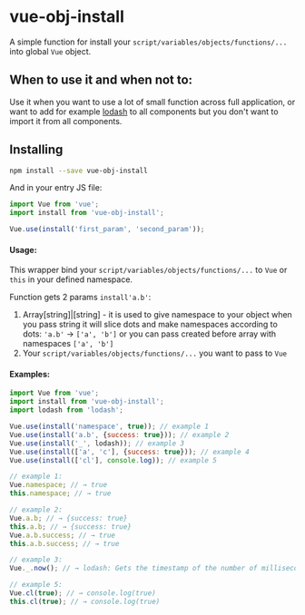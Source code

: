 # vue-obj-install
A simple function for install your `script/variables/objects/functions/...` into global `Vue` object.

## When to use it and when not to:
Use it when you want to use a lot of small function across full application, or want to add for example [lodash](https://lodash.com/) to all components but you don't want to import it from all components.

## Installing
```bash
npm install --save vue-obj-install
```

And in your entry JS file:
```javascript
import Vue from 'vue';
import install from 'vue-obj-install';

Vue.use(install('first_param', 'second_param'));
```

#### Usage:
This wrapper bind your `script/variables/objects/functions/...` to `Vue` or `this` in your defined namespace.

Function gets 2 params `install'a.b'`:
1. Array[string]|[string] - it is used to give namespace to your object when you pass string it will slice dots and make namespaces according to dots: `'a.b'` → `['a', 'b']` or you can pass created before array with namespaces `['a', 'b']`
2. Your `script/variables/objects/functions/...` you want to pass to `Vue`

#### Examples:
```javascript
import Vue from 'vue';
import install from 'vue-obj-install';
import lodash from 'lodash';

Vue.use(install('namespace', true)); // example 1
Vue.use(install('a.b', {success: true})); // example 2
Vue.use(install('_', lodash)); // example 3
Vue.use(install(['a', 'c'], {success: true})); // example 4
Vue.use(install(['cl'], console.log)); // example 5
```

```javascript
// example 1:
Vue.namespace; // → true
this.namespace; // → true

// example 2:
Vue.a.b; // → {success: true}
this.a.b; // → {success: true}
Vue.a.b.success; // → true
this.a.b.success; // → true

// example 3:
Vue._.now(); // → lodash: Gets the timestamp of the number of milliseconds that have elapsed since the Unix epoch (1 January 1970 00:00:00 UTC).

// example 5:
Vue.cl(true); // → console.log(true)
this.cl(true); // → console.log(true)
```